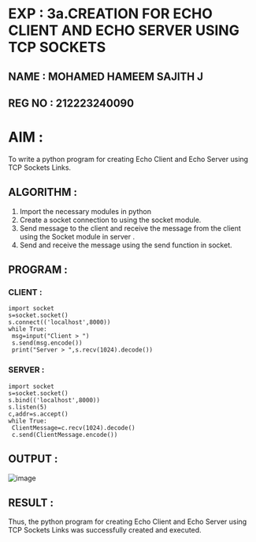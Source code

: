 # EXP : 3a.CREATION FOR ECHO CLIENT AND ECHO SERVER USING TCP SOCKETS
## NAME : MOHAMED HAMEEM SAJITH J
## REG NO : 212223240090
# AIM :
To write a python program for creating Echo Client and Echo Server using TCP
Sockets Links.

## ALGORITHM :
1. Import the necessary modules in python
2. Create a socket connection to using the socket module.
3. Send message to the client and receive the message from the client using the Socket module in
 server .
4. Send and receive the message using the send function in socket.
   
## PROGRAM :

### CLIENT :
```
import socket
s=socket.socket()
s.connect(('localhost',8000))
while True:
 msg=input("Client > ")
 s.send(msg.encode())
 print("Server > ",s.recv(1024).decode())

```
### SERVER :
```
import socket
s=socket.socket()
s.bind(('localhost',8000))
s.listen(5)
c,addr=s.accept()
while True:
 ClientMessage=c.recv(1024).decode()
 c.send(ClientMessage.encode())

```
## OUTPUT :

![image](https://github.com/user-attachments/assets/8281def7-23a4-495f-b160-76c045480fdf)

## RESULT :
Thus, the python program for creating Echo Client and Echo Server using TCP Sockets Links 
was successfully created and executed.
